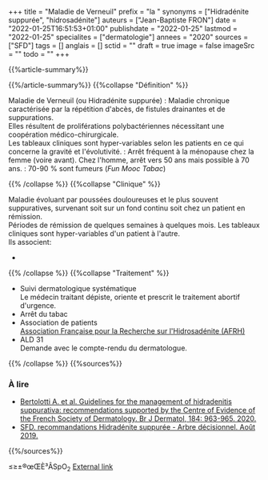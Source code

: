 +++
title = "Maladie de Verneuil"
prefix = "la "
synonyms = ["Hidradénite suppurée", "hidrosadénite"]
auteurs = ["Jean-Baptiste FRON"]
date = "2022-01-25T16:51:53+01:00"
publishdate = "2022-01-25"
lastmod = "2022-01-25"
specialites = ["dermatologie"]
annees = "2020"
sources = ["SFD"]
tags = []
anglais = []
sctid = ""
draft = true
image = false
imageSrc = ""
todo = ""
+++

{{%article-summary%}}



{{%/article-summary%}}
{{%collapse "Définition" %}}

Maladie de Verneuil (ou Hidradénite suppurée)
: Maladie chronique caractérisée par la répétition d'abcès, de fistules drainantes et de suppurations.  
Elles résultent de proliférations polybactériennes nécessitant une coopération médico-chirurgicale.  
Les tableaux cliniques sont hyper-variables selon les patients en ce qui concerne la gravité et l'évolutivité.
: Arrêt fréquent à la ménopause chez la femme (voire avant). Chez l'homme, arrêt vers 50 ans mais possible à 70 ans.
: 70-90 % sont fumeurs (*Fun Mooc Tabac*)

{{% /collapse %}}
{{%collapse "Clinique" %}}

Maladie évoluant par poussées douloureuses et le plus souvent suppuratives, survenant soit sur un fond continu soit chez un patient en rémission.  
Périodes de rémission de quelques semaines à quelques mois.
Les tableaux cliniques sont hyper-variables d'un patient à l'autre.  
Ils associent:

- 

{{% /collapse %}}
{{%collapse "Traitement" %}}

- Suivi dermatologique systématique  
Le médecin traitant dépiste, oriente et prescrit le traitement abortif d'urgence.
- Arrêt du tabac
- Association de patients  
[Association Française pour la Recherche sur l'Hidrosadénite (AFRH)](http://www.afrh.fr/)
- ALD 31  
Demande avec le compte-rendu du dermatologue.

{{% /collapse %}}
{{%sources%}}

### À lire

- [Bertolotti A. et al. Guidelines for the management of hidradenitis suppurativa: recommendations supported by the Centre of Evidence of the French Society of Dermatology. Br J Dermatol, 184: 963-965. 2020.](https://onlinelibrary.wiley.com/doi/10.1111/bjd.19710)
- [SFD. recommandations Hidradénite suppurée - Arbre décisionnel. Août 2019.](https://reco.sfdermato.org/fr/recommandations-hidrad%C3%A9nite-suppur%C3%A9e)

{{%/sources%}}

≤≥±®œŒÈ³ÂSpO<sub>2</sub>
[External link](https://discourse.gohugo.io/ "{rel='nofollow'}")

